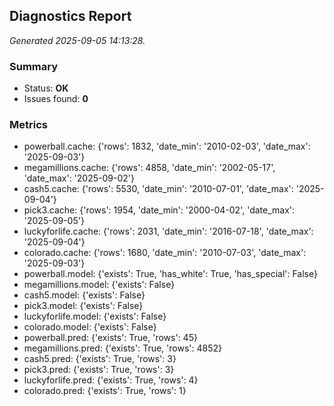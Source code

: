 ## Diagnostics Report
_Generated 2025-09-05 14:13:28._
### Summary
- Status: **OK**
- Issues found: **0**
### Metrics
- powerball.cache: {'rows': 1832, 'date_min': '2010-02-03', 'date_max': '2025-09-03'}
- megamillions.cache: {'rows': 4858, 'date_min': '2002-05-17', 'date_max': '2025-09-02'}
- cash5.cache: {'rows': 5530, 'date_min': '2010-07-01', 'date_max': '2025-09-04'}
- pick3.cache: {'rows': 1954, 'date_min': '2000-04-02', 'date_max': '2025-09-05'}
- luckyforlife.cache: {'rows': 2031, 'date_min': '2016-07-18', 'date_max': '2025-09-04'}
- colorado.cache: {'rows': 1680, 'date_min': '2010-07-03', 'date_max': '2025-09-03'}
- powerball.model: {'exists': True, 'has_white': True, 'has_special': False}
- megamillions.model: {'exists': False}
- cash5.model: {'exists': False}
- pick3.model: {'exists': False}
- luckyforlife.model: {'exists': False}
- colorado.model: {'exists': False}
- powerball.pred: {'exists': True, 'rows': 45}
- megamillions.pred: {'exists': True, 'rows': 4852}
- cash5.pred: {'exists': True, 'rows': 3}
- pick3.pred: {'exists': True, 'rows': 3}
- luckyforlife.pred: {'exists': True, 'rows': 4}
- colorado.pred: {'exists': True, 'rows': 1}